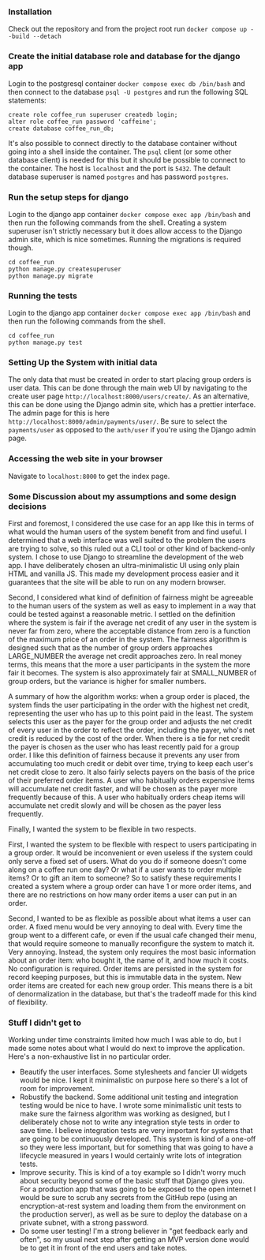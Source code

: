 ### Installation

Check out the repository and from the project root run `docker compose up --build --detach`

### Create the initial database role and database for the django app

Login to the postgresql container `docker compose exec db /bin/bash` and then connect to the database `psql -U postgres` and run the following SQL statements:

```
create role coffee_run superuser createdb login;
alter role coffee_run password 'caffeine';
create database coffee_run_db;
```

It's also possible to connect directly to the database container without going into a shell inside the container. The `psql` client (or some other database client) is needed for this but it should be possible to connect to the container. The host is `localhost` and the port is `5432`. The default database superuser is named `postgres` and has password `postgres`.

### Run the setup steps for django

Login to the django app container `docker compose exec app /bin/bash` and then run the following commands from the shell. Creating a system superuser isn't strictly necessary but it does allow access to the Django admin site, which is nice sometimes. Running the migrations is required though. 

```
cd coffee_run
python manage.py createsuperuser
python manage.py migrate
```

### Running the tests

Login to the django app container `docker compose exec app /bin/bash` and then run the following commands from the shell.

```
cd coffee_run
python manage.py test
```

### Setting Up the System with initial data

The only data that must be created in order to start placing group orders is user data. This can be done through the main web UI by navigating to the create user page `http://localhost:8000/users/create/`. As an alternative, this can be done using the Django admin site, which has a prettier interface. The admin page for this is here `http://localhost:8000/admin/payments/user/`. Be sure to select the `payments/user` as opposed to the `auth/user` if you're using the Django admin page. 

### Accessing the web site in your browser

Navigate to `localhost:8000` to get the index page. 

### Some Discussion about my assumptions and some design decisions

First and foremost, I considered the use case for an app like this in terms of what would the human users of the system benefit from and find useful. I determined that a web interface was well suited to the problem the users are trying to solve, so this ruled out a CLI tool or other kind of backend-only system. I chose to use Django to streamline the development of the web app. I have deliberately chosen an ultra-minimalistic UI using only plain HTML and vanilla JS. This made my development process easier and it guarantees that the site will be able to run on any modern browser.

Second, I considered what kind of definition of fairness might be agreeable to the human users of the system as well as easy to implement in a way that could be tested against a reasonable metric. I settled on the definition where the system is fair if the average net credit of any user in the system is never far from zero, where the acceptable distance from zero is a function of the maximum price of an order in the system. The fairness algorithm is designed such that as the number of group orders approaches LARGE_NUMBER the average net credit approaches zero. In real money terms, this means that the more a user participants in the system the more fair it becomes. The system is also approximately fair at SMALL_NUMBER of group orders, but the variance is higher for smaller numbers. 

A summary of how the algorithm works: when a group order is placed, the system finds the user participating in the order with the highest net credit, representing the user who has up to this point paid in the least. The system selects this user as the payer for the group order and adjusts the net credit of every user in the order to reflect the order, including the payer, who's net credit is reduced by the cost of the order. When there is a tie for net credit the payer is chosen as the user who has least recently paid for a group order. I like this definition of fairness because it prevents any user from accumulating too much credit or debit over time, trying to keep each user's net credit close to zero. It also fairly selects payers on the basis of the price of their preferred order items. A user who habitually orders expensive items will accumulate net credit faster, and will be chosen as the payer more frequently because of this. A user who habitually orders cheap items will accumulate net credit slowly and will be chosen as the payer less frequently. 

Finally, I wanted the system to be flexible in two respects. 

First, I wanted the system to be flexible with respect to users participating in a group order. It would be inconvenient or even useless if the system could only serve a fixed set of users. What do you do if someone doesn't come along on a coffee run one day? Or what if a user wants to order multiple items? Or to gift an item to someone? So to satisfy these requirements I created a system where a group order can have 1 or more order items, and there are no restrictions on how many order items a user can put in an order. 

Second, I wanted to be as flexible as possible about what items a user can order. A fixed menu would be very annoying to deal with. Every time the group went to a different cafe, or even if the usual cafe changed their menu, that would require someone to manually reconfigure the system to match it. Very annoying. Instead, the system only requires the most basic information about an order item: who bought it, the name of it, and how much it costs. No configuration is required. Order items are persisted in the system for record keeping purposes, but this is immutable data in the system. New order items are created for each new group order. This means there is a bit of denormalization in the database, but that's the tradeoff made for this kind of flexibility. 

### Stuff I didn't get to

Working under time constraints limited how much I was able to do, but I made some notes about what I would do next to improve the application. Here's a non-exhaustive list in no particular order.

* Beautify the user interfaces. Some stylesheets and fancier UI widgets would be nice. I kept it minimalistic on purpose here so there's a lot of room for improvement. 
* Robustify the backend. Some additional unit testing and integration testing would be nice to have. I wrote some minimalistic unit tests to make sure the fairness algorithm was working as designed, but I deliberately chose not to write any integration style tests in order to save time. I believe integration tests are very important for systems that are going to be continuously developed. This system is kind of a one-off so they were less important, but for something that was going to have a lifecycle measured in years I would certainly write lots of integration tests. 
* Improve security. This is kind of a toy example so I didn't worry much about security beyond some of the basic stuff that Django gives you. For a production app that was going to be exposed to the open internet I would be sure to scrub any secrets from the GitHub repo (using an encryption-at-rest system and loading them from the environment on the production server), as well as be sure to deploy the database on a private subnet, with a strong password. 
* Do some user testing! I'm a strong believer in "get feedback early and often", so my usual next step after getting an MVP version done would be to get it in front of the end users and take notes. 

